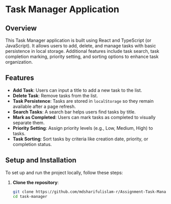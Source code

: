 # Task Manager Application

## Overview
This Task Manager application is built using React and TypeScript (or JavaScript). It allows users to add, delete, and manage tasks with basic persistence in local storage. Additional features include task search, task completion marking, priority setting, and sorting options to enhance task organization.

## Features
- **Add Task**: Users can input a title to add a new task to the list.
- **Delete Task**: Remove tasks from the list.
- **Task Persistence**: Tasks are stored in `localStorage` so they remain available after a page refresh.
- **Search Tasks**: A search bar helps users find tasks by title.
- **Mark as Completed**: Users can mark tasks as completed to visually separate them.
- **Priority Setting**: Assign priority levels (e.g., Low, Medium, High) to tasks.
- **Task Sorting**: Sort tasks by criteria like creation date, priority, or completion status.


## Setup and Installation
To set up and run the project locally, follow these steps:

1. **Clone the repository**:
   ```bash
   git clone https://github.com/mdsharifulislam-r/Assignment-Task-Manager.git
   cd task-manager
